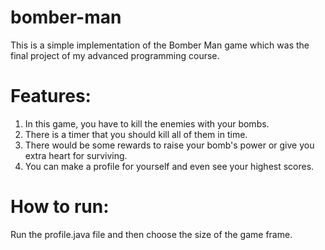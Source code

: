 # bomber-man
This is a simple implementation of the Bomber Man game which was the final project of my advanced programming course.

# Features:
1. In this game, you have to kill the enemies with your bombs.
1. There is a timer that you should kill all of them in time.
1. There would be some rewards to raise your bomb's power or give you extra heart for surviving.
1. You can make a profile for yourself and even see your highest scores.
# How to run:
Run the profile.java file and then choose the size of the game frame.
